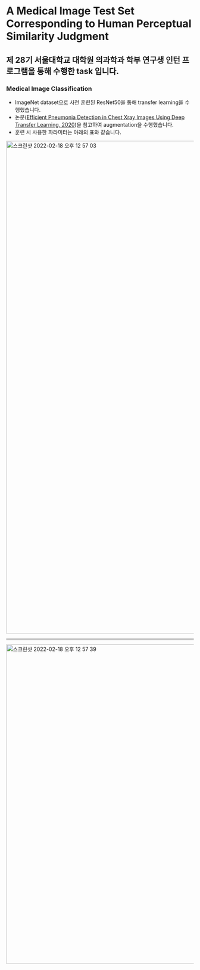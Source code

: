 # A Medical Image Test Set Corresponding to Human Perceptual Similarity Judgment

## 제 28기 서울대학교 대학원 의과학과 학부 연구생 인턴 프로그램을 통해 수행한 task 입니다.

### Medical Image Classification
- ImageNet dataset으로 사전 훈련된 ResNet50을 통해 transfer learning을 수행했습니다.
- 논문([Efficient Pneumonia Detection in Chest Xray Images Using Deep Transfer Learning, 2020]())을 참고하여 augmentation을 수행했습니다.
- 훈련 시 사용한 파라미터는 아래의 표와 같습니다.
<img width="1319" alt="스크린샷 2022-02-18 오후 12 57 03" src="https://user-images.githubusercontent.com/63288666/154614759-11fdd618-57f0-4b18-8b1e-5f5a919b7cee.png">

***
<img width="855" alt="스크린샷 2022-02-18 오후 12 57 39" src="https://user-images.githubusercontent.com/63288666/154614816-2e503577-35aa-4ab6-9bef-049e3f9afafc.png">
